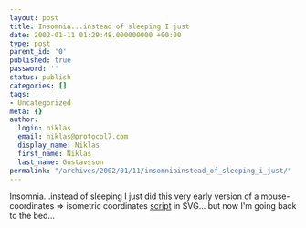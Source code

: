 ```yaml
---
layout: post
title: Insomnia...instead of sleeping I just
date: 2002-01-11 01:29:48.000000000 +00:00
type: post
parent_id: '0'
published: true
password: ''
status: publish
categories: []
tags:
- Uncategorized
meta: {}
author:
  login: niklas
  email: niklas@protocol7.com
  display_name: Niklas
  first_name: Niklas
  last_name: Gustavsson
permalink: "/archives/2002/01/11/insomniainstead_of_sleeping_i_just/"
---
```

Insomnia...instead of sleeping I just did this very early version of a mouse-coordinates =\> isometric coordinates [script](http://www.protocol7.com/lab/orto/mouse2poly.svg) in SVG... but now I'm going back to the bed...

